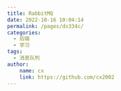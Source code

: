 ```yaml
---
title: RabbitMQ
date: 2022-10-16 10:04:14
permalink: /pages/ds334c/
categories:
  - 后端
  - 学习
tags:
  - 消息队列
author:
    name: cx
    link: https://github.com/cx2002
---
```

